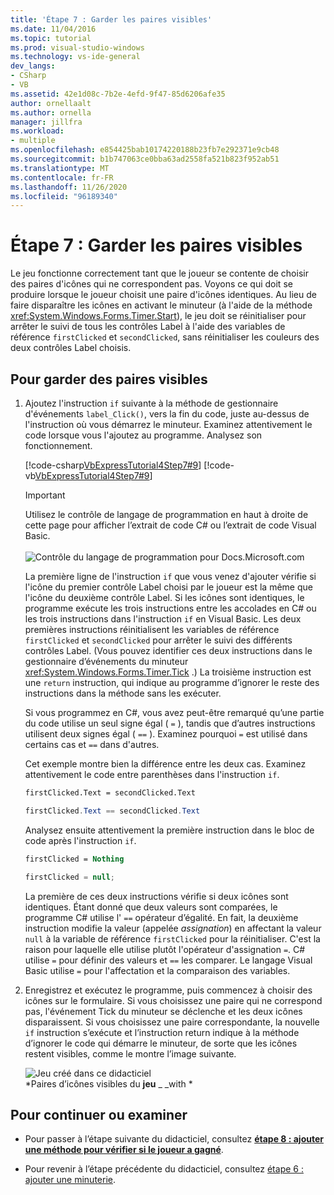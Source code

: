 ```yaml
---
title: 'Étape 7 : Garder les paires visibles'
ms.date: 11/04/2016
ms.topic: tutorial
ms.prod: visual-studio-windows
ms.technology: vs-ide-general
dev_langs:
- CSharp
- VB
ms.assetid: 42e1d08c-7b2e-4efd-9f47-85d6206afe35
author: ornellaalt
ms.author: ornella
manager: jillfra
ms.workload:
- multiple
ms.openlocfilehash: e854425bab10174220188b23fb7e292371e9cb48
ms.sourcegitcommit: b1b747063ce0bba63ad2558fa521b823f952ab51
ms.translationtype: MT
ms.contentlocale: fr-FR
ms.lasthandoff: 11/26/2020
ms.locfileid: "96189340"
---
```

# <a name="step-7-keep-pairs-visible"></a>Étape 7 : Garder les paires visibles
Le jeu fonctionne correctement tant que le joueur se contente de choisir des paires d'icônes qui ne correspondent pas. Voyons ce qui doit se produire lorsque le joueur choisit une paire d'icônes identiques. Au lieu de faire disparaître les icônes en activant le minuteur (à l'aide de la méthode <xref:System.Windows.Forms.Timer.Start>), le jeu doit se réinitialiser pour arrêter le suivi de tous les contrôles Label à l'aide des variables de référence `firstClicked` et `secondClicked`, sans réinitialiser les couleurs des deux contrôles Label choisis.

## <a name="to-keep-pairs-visible"></a>Pour garder des paires visibles

1. Ajoutez l'instruction `if` suivante à la méthode de gestionnaire d'événements `label_Click()`, vers la fin du code, juste au-dessus de l'instruction où vous démarrez le minuteur. Examinez attentivement le code lorsque vous l'ajoutez au programme. Analysez son fonctionnement.

     [!code-csharp[VbExpressTutorial4Step7#9](../ide/codesnippet/CSharp/step-7-keep-pairs-visible_1.cs)]
     [!code-vb[VbExpressTutorial4Step7#9](../ide/codesnippet/VisualBasic/step-7-keep-pairs-visible_1.vb)]

     > [!IMPORTANT]
     > Utilisez le contrôle de langage de programmation en haut à droite de cette page pour afficher l’extrait de code C# ou l’extrait de code Visual Basic.<br><br>![Contrôle du langage de programmation pour Docs.Microsoft.com](../ide/media/docs-programming-language-control.png)

     La première ligne de l'instruction `if` que vous venez d'ajouter vérifie si l'icône du premier contrôle Label choisi par le joueur est la même que l'icône du deuxième contrôle Label. Si les icônes sont identiques, le programme exécute les trois instructions entre les accolades en C# ou les trois instructions dans l'instruction `if` en Visual Basic. Les deux premières instructions réinitialisent les variables de référence `firstClicked` et `secondClicked` pour arrêter le suivi des différents contrôles Label. (Vous pouvez identifier ces deux instructions dans le gestionnaire d’événements du minuteur <xref:System.Windows.Forms.Timer.Tick> .) La troisième instruction est une `return` instruction, qui indique au programme d’ignorer le reste des instructions dans la méthode sans les exécuter.

     Si vous programmez en C#, vous avez peut-être remarqué qu’une partie du code utilise un seul signe égal ( `=` ), tandis que d’autres instructions utilisent deux signes égal ( `==` ). Examinez pourquoi `=` est utilisé dans certains cas et `==` dans d'autres.

     Cet exemple montre bien la différence entre les deux cas. Examinez attentivement le code entre parenthèses dans l'instruction `if`.

    ```vb
    firstClicked.Text = secondClicked.Text
    ```

    ```csharp
    firstClicked.Text == secondClicked.Text
    ```

     Analysez ensuite attentivement la première instruction dans le bloc de code après l'instruction `if`.

    ```vb
    firstClicked = Nothing
    ```

    ```csharp
    firstClicked = null;
    ```

     La première de ces deux instructions vérifie si deux icônes sont identiques. Étant donné que deux valeurs sont comparées, le programme C# utilise l' `==` opérateur d’égalité. En fait, la deuxième instruction modifie la valeur (appelée *assignation*) en affectant la valeur `null` à la variable de référence `firstClicked` pour la réinitialiser. C'est la raison pour laquelle elle utilise plutôt l'opérateur d'assignation `=`. C# utilise `=` pour définir des valeurs et `==` les comparer. Le langage Visual Basic utilise `=` pour l'affectation et la comparaison des variables.

2. Enregistrez et exécutez le programme, puis commencez à choisir des icônes sur le formulaire. Si vous choisissez une paire qui ne correspond pas, l'événement Tick du minuteur se déclenche et les deux icônes disparaissent. Si vous choisissez une paire correspondante, la nouvelle `if` instruction s’exécute et l’instruction return indique à la méthode d’ignorer le code qui démarre le minuteur, de sorte que les icônes restent visibles, comme le montre l’image suivante.

     ![Jeu créé dans ce didacticiel](../ide/media/express_finishedgame.png)<br/>
*Paires d’icônes visibles du **jeu** _ _with *

## <a name="to-continue-or-review"></a>Pour continuer ou examiner

- Pour passer à l’étape suivante du didacticiel, consultez **[étape 8 : ajouter une méthode pour vérifier si le joueur a gagné](../ide/step-8-add-a-method-to-verify-whether-the-player-won.md)**.

- Pour revenir à l’étape précédente du didacticiel, consultez [étape 6 : ajouter une minuterie](../ide/step-6-add-a-timer.md).
